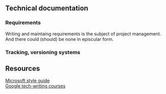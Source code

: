 ## Technical documentation

### Requirements

Writing and maintaing requirements is the subject of project management. And there could (should) be none in episcular form.

### Tracking, versioning systems

## Resources

[Microsoft style guide](https://learn.microsoft.com/en-us/style-guide/welcome/)\
[Google tech-writing courses](https://developers.google.com/tech-writing/overview)


